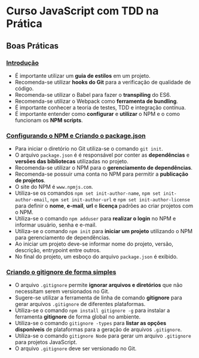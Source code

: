 # Curso JavaScript com TDD na Prática

## Boas Práticas

### [Introdução](http://willianjusten.teachable.com/courses/103968/lectures/1573102)

* É importante utilizar um **guia de estilos** em um projeto.
* Recomenda-se utilizar **hooks do Git** para a verificação de qualidade de código.
* Recomenda-se utilizar o Babel para fazer o **transpiling** do ES6.
* Recomenda-se utilizar o Webpack como **ferramenta de bundling**.
* É importante conhecer a teoria de testes, TDD e integração contínua.
* É importante entender como **configurar** e **utilizar** o NPM e o como funcionam os **NPM scripts**.

### [Configurando o NPM e Criando o package.json](http://willianjusten.teachable.com/courses/103968/lectures/1577434)

* Para iniciar o diretório no Git utiliza-se o comando `git init`.
* O arquivo `package.json` é é responsável por conter as **dependências** e **versões das bibliotecas** utilizadas no projeto.
* Recomenda-se utilizar o NPM para o **gerenciamento de dependências**.
* Recomenda-se possuir uma conta no NPM para permitir a **publicação de projetos**.
* O site do NPM é `www.npmjs.com`.
* Utiliza-se os comandos `npm set init-author-name`, `npm set init-author-email`, `npm set init-author-url` e `npm set init-author-license` para definir o **nome**, **e-mail**, **url** e **licença** padrões ao criar projetos com o NPM.
* Utiliza-se o comando `npm adduser` para **realizar o login** no NPM e informar usuário, senha e e-mail.
* Utiliza-se o comando `npm init` para **iniciar um projeto** utilizando o NPM para gerenciamento de dependências.
* Ao iniciar um projeto deve-se informar nome do projeto, versão, descrição, entrypoint entre outros.
* No final do projeto, um esboço do arquivo `package.json` é exibido.

### [Criando o gitignore de forma simples](http://willianjusten.teachable.com/courses/103968/lectures/1577435)

* O arquivo `.gitignore` permite **ignorar arquivos e diretórios** que não necessitam serem versionados no Git.
* Sugere-se utilizar a ferramenta de linha de comando **gitignore** para gerar arquivos `.gitignore` de diferentes plataformas.
* Utiliza-se o comando `npm install gitignore -g` para instalar a ferramenta **gitignore** de forma global no ambiente.
* Utiliza-se o comando `gitignore -types` para **listar as opções disponíveis** de plataformas para a geração de arquivos `.gitignore`.
* Utiliza-se o comando `gitignore Node` para gerar um arquivo `.gitignore` para projetos JavaScript.
* O arquivo `.gitignore` deve ser versionado no Git.
